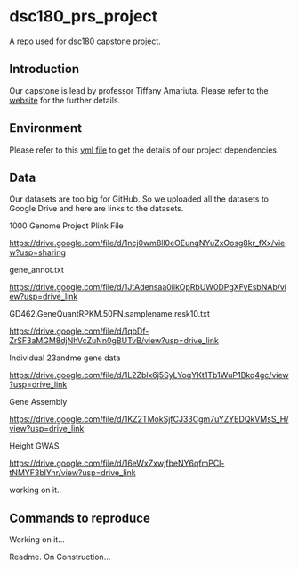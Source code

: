 # dsc180_prs_project
A repo used for dsc180 capstone project.

## Introduction
Our capstone is lead by professor Tiffany Amariuta. Please refer to the [website](https://tiffanyamariuta.github.io/capstone-genetic-risk-prediction/) for the further details.



## Environment
Please refer to this [yml file](https://github.com/Elijahzyp/dsc180_prs_project/blob/main/environment.yml) to get the details of our project dependencies. 

## Data
Our datasets are too big for GitHub. So we uploaded all the datasets to Google Drive and here are links to the datasets.

1000 Genome Project Plink File

https://drive.google.com/file/d/1ncj0wm8ll0eOEunqNYuZxOosg8kr_fXx/view?usp=sharing

gene_annot.txt

https://drive.google.com/file/d/1JtAdensaa0iikOpRbUW0DPgXFyEsbNAb/view?usp=drive_link

GD462.GeneQuantRPKM.50FN.samplename.resk10.txt

https://drive.google.com/file/d/1qbDf-ZrSF3aMGM8djNhVcZuNn0gBUTvB/view?usp=drive_link

Individual 23andme gene data

https://drive.google.com/file/d/1L2Zblx6j5SyLYoqYKt1Tb1WuP1Bkq4gc/view?usp=drive_link

Gene Assembly

https://drive.google.com/file/d/1KZ2TMokSjfCJ33Cgm7uYZYEDQkVMsS_H/view?usp=drive_link

Height GWAS

https://drive.google.com/file/d/16eWxZxwjfbeNY6qfmPCl-tNMYF3blYnr/view?usp=drive_link

working on it..

## Commands to reproduce

Working on it...

Readme. On Construction...
